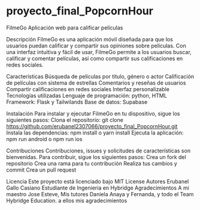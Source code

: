 # proyecto_final_PopcornHour

FilmeGo
Aplicación web para calificar películas

Descripción
FilmeGo es una aplicación móvil diseñada para que los usuarios puedan calificar y compartir sus opiniones sobre películas. Con una interfaz intuitiva y fácil de usar, FilmeGo permite a los usuarios buscar, calificar y comentar películas, así como compartir sus calificaciones en redes sociales.

Características
Búsqueda de películas por título, género o actor
Calificación de películas con sistema de estrellas
Comentarios y reseñas de usuarios
Compartir calificaciones en redes sociales
Interfaz personalizable
Tecnologías utilizadas
Lenguaje de programación: python, HTML
Framework: Flask y Tailwilands
Base de datos: Supabase

Instalación
Para instalar y ejecutar FilmeGo en tu dispositivo, sigue los siguientes pasos:
Clona el repositorio: git clone https://github.com/erubanel2307066/proyecto_final_PopcornHour.git
Instala las dependencias: npm install o yarn install
Ejecuta la aplicación: npm run android o npm run ios

Contribuciones
Contribuciones, issues y solicitudes de características son bienvenidas. Para contribuir, sigue los siguientes pasos:
Crea un fork del repositorio
Crea una rama para tu contribución
Realiza tus cambios y commit
Crea un pull request

Licencia
Este proyecto está licenciado bajo MIT License
Autores
Erubanel Gallo Casiano
Estudiante de Ingenieria en Hybridge 
Agradecimientos
A mi maestro Jose Esteve, Mis tutores Daniela Anaya y Fernanda, y todo el Team Hybridge Education. a ellos mis agradecimientos 
